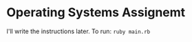 Operating Systems Assignemt
==========================

I'll write the instructions later. To run: ```ruby main.rb```
